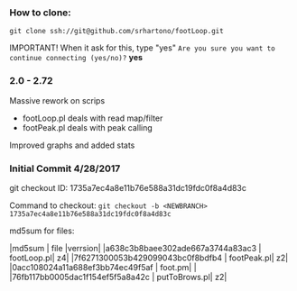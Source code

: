 ### How to clone:

`git clone ssh://git@github.com/srhartono/footLoop.git`

IMPORTANT! When it ask for this, type "yes"
`Are you sure you want to continue connecting (yes/no)?` **yes**


### 2.0 - 2.72

Massive rework on scrips

- footLoop.pl deals with read map/filter
- footPeak.pl deals with peak calling


Improved graphs and added stats


### Initial Commit 4/28/2017

git checkout ID: 1735a7ec4a8e11b76e588a31dc19fdc0f8a4d83c

Command to checkout: `git checkout -b <NEWBRANCH> 1735a7ec4a8e11b76e588a31dc19fdc0f8a4d83c`

md5sum for files:

|md5sum | file |verrsion|
|a638c3b8baee302ade667a3744a83ac3 | footLoop.pl| z4|
|7f6271300053b429099043bc0f8bdfb4 | footPeak.pl| z2|
|0acc108024a11a688ef3bb74ec49f5af | foot.pm| |
|76fb117bb0005dac1f154ef5f5a8a42c | putToBrows.pl| z2|


